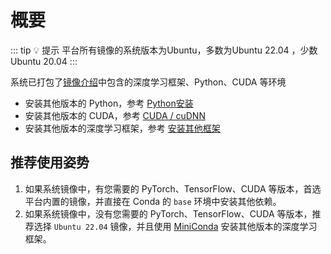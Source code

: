 # 概要

::: tip 💡 提示
平台所有镜像的系统版本为Ubuntu，多数为Ubuntu 22.04 ，少数Ubuntu 20.04
:::

系统已打包了[镜像介绍](/deploy/images)中包含的深度学习框架、Python、CUDA 等环境

* 安装其他版本的 Python，参考 [Python安装](/guide/usage/environment/custom/python)
* 安装其他版本的 CUDA，参考 [CUDA / cuDNN](/guide/usage/environment/custom/cuda-cudnn)
* 安装其他版本的深度学习框架，参考 [安装其他框架](/guide/usage/environment/dependences#安装其他框架)

## 推荐使用姿势

1. 如果系统镜像中，有您需要的 PyTorch、TensorFlow、CUDA 等版本，首选平台内置的镜像，并直接在 Conda 的 `base` 环境中安装其他依赖。
2. 如果系统镜像中，没有您需要的 PyTorch、TensorFlow、CUDA 等版本，推荐选择 `Ubuntu 22.04` 镜像，并且使用 [MiniConda](/guide/usage/environment/custom/miniconda) 安装其他版本的深度学习框架。
